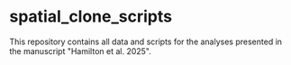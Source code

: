 # spatial_clone_scripts

This repository contains all data and scripts for the analyses presented in the manuscript "Hamilton et al. 2025".
